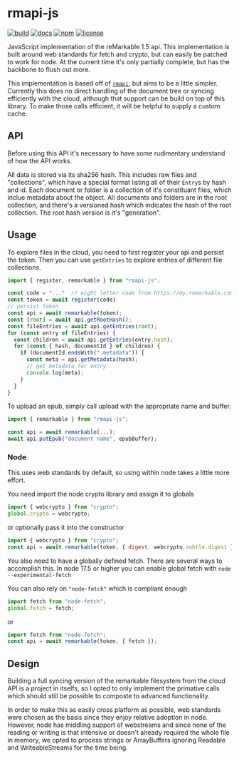 rmapi-js
========
[![build](https://github.com/erikbrinkman/rmapi-js/actions/workflows/node.js.yml/badge.svg)](https://github.com/erikbrinkman/rmapi-js/actions/workflows/node.js.yml)
[![docs](https://img.shields.io/badge/docs-docs-blue)](https://erikbrinkman.github.io/rmapi-js/)
[![npm](https://img.shields.io/npm/v/rmapi-js)](https://www.npmjs.com/package/rmapi-js)
[![license](https://img.shields.io/github/license/erikbrinkman/rmapi-js)](LICENSE)

JavaScript implementation of the reMarkable 1.5 api. This implementation is
built around web standards for fetch and crypto, but can easily be patched to
work for node. At the current time it's only partially complete, but has the
backbone to flush out more.

This implementation is based off of [`rmapi`](https://github.com/juruen/rmapi),
but aims to be a little simpler. Currently this does no direct handling of the
document tree or syncing efficiently with the cloud, although that support can
be build on top of this library. To make those calls efficient, it will be
helpful to supply a custom cache.

API
---

Before using this API it's necessary to have some rudimentary understand of how
the API works.

All data is stored via its sha256 hash. This includes raw files and
"collections", which have a special format listing all of their `Entry`s by
hash and id. Each document or folder is a collection of it's constituant files,
which inclue metadata about the object.  All documents and folders are in the
root collection, and there's a versioned hash which indicates the hash of the
root collection. The root hash version is it's "generation".

Usage
-----

To explore files in the cloud, you need to first register your api and persist
the token. Then you can use `getEntries` to explore entries of different file
collections.
```ts
import { register, remarkable } from "rmapi-js";

const code = "..."  // eight letter code from https://my.remarkable.com/device/desktop/connect
const token = await register(code)
// persist token
const api = await remarkable(token);
const [root] = await api.getRootHash();
const fileEntries = await api.getEntries(root);
for (const entry of fileEntries) {
  const children = await api.getEntries(entry.hash);
  for (const { hash, documentId } of children) {
    if (documentId.endsWith(".metadata")) {
      const meta = api.getMetadata(hash);
      // get metadata for entry
      console.log(meta);
    }
  }
}
```

To upload an epub, simply call upload with the appropriate name and buffer.
```ts
import { remarkable } from "rmapi-js";

const api = await remarkable(...);
await api.putEpub("document name", epubBuffer);
```

### Node

This uses web standards by default, so using within node takes a little more effort.

You need import the node crypto library and assign it to globals
```js
import { webcrypto } from "crypto";
global.crypto = webcrypto;
```

or optionally pass it into the constructor
```js
import { webcrypto } from "crypto";
const api = await remarkable(token, { digest: webcrypto.subtle.digest });
```

You also need to have a globally defined fetch. There are several ways to
accomplish this. In node 17.5 or higher you can enable global fetch with 
`node --experimental-fetch`

You can also rely on `"node-fetch"` which is compliant enough
```js
import fetch from "node-fetch";
global.fetch = fetch;
```
or
```js
import fetch from "node-fetch";
const api = await remarkable(token, { fetch });
```

Design
------

Building a full syncing version of the remarkable filesystem from the cloud API
is a project in itselfs, so I opted to only implement the primative calls which
should still be possible to composte to advanced functionality.

In order to make this as easily cross platform as possible, web standards were
chosen as the basis since they enjoy relative adoption in node. However, node
has middling support of webstreams and since none of the reading or writing is
that intensive or doesn't already required the whole file in memory, we opted
to process strings or ArrayBuffers ignoring Readable and WriteableStreams for
the time being.

